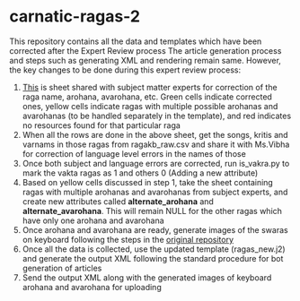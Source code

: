 # carnatic-ragas-2
This repository contains all the data and templates which have been corrected after the Expert Review process
The article generation process and steps such as generating XML and rendering remain same.
However, the key changes to be done during this expert review process:
1. [This](https://iiitaphyd-my.sharepoint.com/:x:/g/personal/v_a_lalitha_research_iiit_ac_in/EQOrTEPmzNZGsps-bSrw8lYBBqnvUkr4lY6MzSS7xG74IA) is sheet shared with subject matter experts for correction of the raga name, arohana, avarohana, etc. Green cells indicate corrected ones, yellow cells indicate ragas with multiple possible arohanas and avarohanas (to be handled separately in the template), and red indicates no resources found for that particular raga  
2. When all the rows are done in the above sheet, get the songs, kritis and varnams in those ragas from ragakb_raw.csv and share it with Ms.Vibha for correction of language level errors in the names of those  
3. Once both subject and language errors are corrected, run is_vakra.py to mark the vakta ragas as 1 and others 0 (Adding a new attribute)
4. Based on yellow cells discussed in step 1, take the sheet containing ragas with multiple arohanas and avarohanas from subject experts, and create new attributes called **alternate_arohana** and **alternate_avarohana**. This will remain NULL for the other ragas which have only one arohana and avarohana
5. Once arohana and avarohana are ready, generate images of the swaras on keyboard following the steps in the [original repository](https://github.com/nikhilpriyatam/wiki_ragas/)  
6. Once all the data is collected, use the updated template (ragas_new.j2) and generate the output XML following the standard procedure for bot generation of articles
7. Send the output XML along with the generated images of keyboard arohana and avarohana for uploading 
